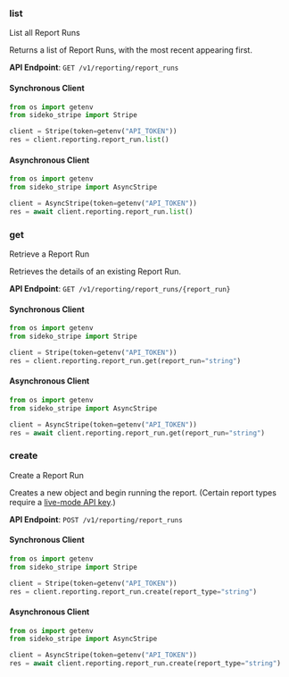 
### list <a name="list"></a>
List all Report Runs

<p>Returns a list of Report Runs, with the most recent appearing first.</p>

**API Endpoint**: `GET /v1/reporting/report_runs`

#### Synchronous Client

```python
from os import getenv
from sideko_stripe import Stripe

client = Stripe(token=getenv("API_TOKEN"))
res = client.reporting.report_run.list()
```

#### Asynchronous Client

```python
from os import getenv
from sideko_stripe import AsyncStripe

client = AsyncStripe(token=getenv("API_TOKEN"))
res = await client.reporting.report_run.list()
```

### get <a name="get"></a>
Retrieve a Report Run

<p>Retrieves the details of an existing Report Run.</p>

**API Endpoint**: `GET /v1/reporting/report_runs/{report_run}`

#### Synchronous Client

```python
from os import getenv
from sideko_stripe import Stripe

client = Stripe(token=getenv("API_TOKEN"))
res = client.reporting.report_run.get(report_run="string")
```

#### Asynchronous Client

```python
from os import getenv
from sideko_stripe import AsyncStripe

client = AsyncStripe(token=getenv("API_TOKEN"))
res = await client.reporting.report_run.get(report_run="string")
```

### create <a name="create"></a>
Create a Report Run

<p>Creates a new object and begin running the report. (Certain report types require a <a href="https://stripe.com/docs/keys#test-live-modes">live-mode API key</a>.)</p>

**API Endpoint**: `POST /v1/reporting/report_runs`

#### Synchronous Client

```python
from os import getenv
from sideko_stripe import Stripe

client = Stripe(token=getenv("API_TOKEN"))
res = client.reporting.report_run.create(report_type="string")
```

#### Asynchronous Client

```python
from os import getenv
from sideko_stripe import AsyncStripe

client = AsyncStripe(token=getenv("API_TOKEN"))
res = await client.reporting.report_run.create(report_type="string")
```
